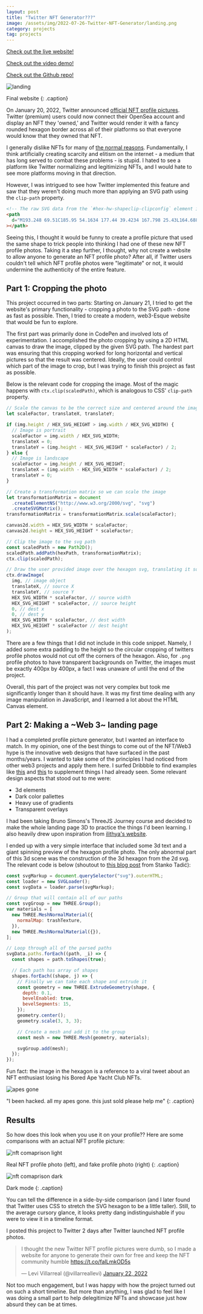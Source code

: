 ```yaml
---
layout: post
title: "Twitter NFT Generator???"
image: /assets/img/2022-07-26-Twitter-NFT-Generator/landing.png
category: projects
tag: projects
---
```


[Check out the live website!](https://leviv.me/nft-pfp/)

[Check out the video demo!](https://youtu.be/1t37qoKTYhU)

[Check out the Github repo!](https://github.com/leviv/nft-pfp)

![landing](/assets/img/2022-07-26-Twitter-NFT-Generator/landing.png)

Final website
{: .caption}

On January 20, 2022, Twitter announced [official NFT profile pictures](https://twitter.com/TwitterBlue/status/1484226494708662273). Twitter (premium) users could now connect their OpenSea account and display an NFT they 'owned,' and Twitter would render it with a fancy rounded hexagon border across all of their platforms so that everyone would know that they owned that NFT.

I generally dislike NFTs for many of [the normal reasons](https://www.theverge.com/2021/3/15/22328203/nft-cryptoart-ethereum-blockchain-climate-change). Fundamentally, I think artificially creating scarcity and elitism on the internet - a medium that has long served to combat these problems - is stupid. I hated to see a platform like Twitter normalizing and legitimizing NFTs, and I would hate to see more platforms moving in that direction.

However, I was intrigued to see how Twitter implemented this feature and saw that they weren't doing much more than applying an SVG path using the `clip-path` property.

```html
<!-- The raw SVG data from the `#hex-hw-shapeclip-clipconfig` element in the Twitter source code. -->
<path
  d="M193.248 69.51C185.95 54.1634 177.44 39.4234 167.798 25.43L164.688 20.96C160.859 15.4049 155.841 10.7724 149.998 7.3994C144.155 4.02636 137.633 1.99743 130.908 1.46004L125.448 1.02004C108.508 -0.340012 91.4873 -0.340012 74.5479 1.02004L69.0879 1.46004C62.3625 1.99743 55.8413 4.02636 49.9981 7.3994C44.155 10.7724 39.1367 15.4049 35.3079 20.96L32.1979 25.47C22.5561 39.4634 14.0458 54.2034 6.74789 69.55L4.39789 74.49C1.50233 80.5829 0 87.2441 0 93.99C0 100.736 1.50233 107.397 4.39789 113.49L6.74789 118.43C14.0458 133.777 22.5561 148.517 32.1979 162.51L35.3079 167.02C39.1367 172.575 44.155 177.208 49.9981 180.581C55.8413 183.954 62.3625 185.983 69.0879 186.52L74.5479 186.96C91.4873 188.32 108.508 188.32 125.448 186.96L130.908 186.52C137.638 185.976 144.163 183.938 150.006 180.554C155.85 177.17 160.865 172.526 164.688 166.96L167.798 162.45C177.44 148.457 185.95 133.717 193.248 118.37L195.598 113.43C198.493 107.337 199.996 100.676 199.996 93.93C199.996 87.1841 198.493 80.5229 195.598 74.43L193.248 69.51Z"
></path>
```

Seeing this, I thought it would be funny to create a profile picture that used the same shape to trick people into thinking I had one of these new NFT profile photos. Taking it a step further, I thought, why not create a website to allow anyone to generate an NFT profile photo? After all, if Twitter users couldn't tell which NFT profile photos were "legitimate" or not, it would undermine the authenticity of the entire feature.

## Part 1: Cropping the photo

This project occurred in two parts: Starting on January 21, I tried to get the website's primary functionality - cropping a photo to the SVG path - done as fast as possible. Then, I tried to create a modern, web3-Esque website that would be fun to explore.

The first part was primarily done in CodePen and involved lots of experimentation. I accomplished the photo cropping by using a 2D HTML canvas to draw the image, clipped by the given SVG path. The hardest part was ensuring that this cropping worked for long horizontal and vertical pictures so that the result was centered. Ideally, the user could control which part of the image to crop, but I was trying to finish this project as fast as possible.

Below is the relevant code for cropping the image. Most of the magic happens with `ctx.clip(scaledPath)`, which is analogous to CSS' `clip-path` property.

```javascript
// Scale the canvas to be the correct size and centered around the image
let scaleFactor, translateX, translateY;

if (img.height / HEX_SVG_HEIGHT > img.width / HEX_SVG_WIDTH) {
  // Image is portrait
  scaleFactor = img.width / HEX_SVG_WIDTH;
  translateX = 0;
  translateY = (img.height - HEX_SVG_HEIGHT * scaleFactor) / 2;
} else {
  // Image is landscape
  scaleFactor = img.height / HEX_SVG_HEIGHT;
  translateX = (img.width - HEX_SVG_WIDTH * scaleFactor) / 2;
  translateY = 0;
}

// Create a transformation matrix so we can scale the image
let transformationMatrix = document
  .createElementNS("http://www.w3.org/2000/svg", "svg")
  .createSVGMatrix();
transformationMatrix = transformationMatrix.scale(scaleFactor);

canvas2d.width = HEX_SVG_WIDTH * scaleFactor;
canvas2d.height = HEX_SVG_HEIGHT * scaleFactor;

// Clip the image to the svg path
const scaledPath = new Path2D();
scaledPath.addPath(hexPath, transformationMatrix);
ctx.clip(scaledPath);

// Draw the user provided image over the hexagon svg, translating it so it's center
ctx.drawImage(
  img, // image object
  translateX, // source X
  translateY, // source Y
  HEX_SVG_WIDTH * scaleFactor, // source width
  HEX_SVG_HEIGHT * scaleFactor, // source height
  0, // dest x
  0, // dest y
  HEX_SVG_WIDTH * scaleFactor, // dest width
  HEX_SVG_HEIGHT * scaleFactor // dest height
);
```

There are a few things that I did not include in this code snippet. Namely, I added some extra padding to the height so the circular cropping of twitters profile photos would not cut off the corners of the hexagon. Also, for `.png` profile photos to have transparent backgrounds on Twitter, the images must be exactly 400px by 400px, a fact I was unaware of until the end of the project.

Overall, this part of the project was not very complex but took me significantly longer than it should have. It was my first time dealing with any image manipulation in JavaScript, and I learned a lot about the HTML Canvas element.

## Part 2: Making a ~Web 3~ landing page

I had a completed profile picture generator, but I wanted an interface to match. In my opinion, one of the best things to come out of the NFT/Web3 hype is the innovative web designs that have surfaced in the past months/years. I wanted to take some of the principles I had noticed from other web3 projects and apply them here. I surfed Dribbble to find examples like [this](https://dribbble.com/shots/17256896-AngelBlock-Intro) and [this](https://dribbble.com/shots/17304498-Landing-page-design) to supplement things I had already seen. Some relevant design aspects that stood out to me were:

- 3d elements
- Dark color pallettes
- Heavy use of gradients
- Transparent overlays

I had been taking Bruno Simons's ThreeJS Journey course and decided to make the whole landing page 3D to practice the things I'd been learning. I also heavily drew upon inspiration from [ilithya's website](https://ilithya.rocks).

I ended up with a very simple interface that included some 3d text and a giant spinning preview of the hexagon profile photo. The only abnormal part of this 3d scene was the construction of the 3d hexagon from the 2d svg. The relevant code is below (shoutout to [this blog post](https://muffinman.io/blog/three-js-extrude-svg-path/) from Stanko Tadić):

```javascript
const svgMarkup = document.querySelector("svg").outerHTML;
const loader = new SVGLoader();
const svgData = loader.parse(svgMarkup);

// Group that will contain all of our paths
const svgGroup = new THREE.Group();
var materials = [
  new THREE.MeshNormalMaterial({
    normalMap: trashTexture,
  }),
  new THREE.MeshNormalMaterial({}),
];

// Loop through all of the parsed paths
svgData.paths.forEach((path, _i) => {
  const shapes = path.toShapes(true);

  // Each path has array of shapes
  shapes.forEach((shape, j) => {
    // Finally we can take each shape and extrude it
    const geometry = new THREE.ExtrudeGeometry(shape, {
      depth: 0.1,
      bevelEnabled: true,
      bevelSegments: 15,
    });
    geometry.center();
    geometry.scale(3, 3, 3);

    // Create a mesh and add it to the group
    const mesh = new THREE.Mesh(geometry, materials);

    svgGroup.add(mesh);
  });
});
```

Fun fact: the image in the hexagon is a reference to a viral tweet about an NFT enthusiast losing his Bored Ape Yacht Club NFTs.

![apes gone](/assets/img/2022-07-26-Twitter-NFT-Generator/apes-gone.png)

"I been hacked. all my apes gone. this just sold please help me"
{: .caption}

## Results

So how does this look when you use it on your profile?? Here are some comparisons with an actual NFT profile picture:

![nft comaprison light](/assets/img/2022-07-26-Twitter-NFT-Generator/nft-comaprison-light.png)

Real NFT profile photo (left), and fake profile photo (right)
{: .caption}

![nft comaprison dark](/assets/img/2022-07-26-Twitter-NFT-Generator/nft-comaprison-dark.png)

Dark mode
{: .caption}

You can tell the difference in a side-by-side comparison (and I later found that Twitter uses CSS to stretch the SVG hexagon to be a little taller). Still, to the average cursory glance, it looks pretty dang indistinguishable if you were to view it in a timeline format.

I posted this project to Twitter 2 days after Twitter launched NFT profile photos.

<blockquote class="twitter-tweet"><p lang="en" dir="ltr">I thought the new Twitter NFT profile pictures were dumb, so I made a website for anyone to generate their own for free and keep the NFT community humble <a href="https://t.co/faILmkOD5s">https://t.co/faILmkOD5s</a></p>&mdash; Levi Villarreal (@villarreallevi) <a href="https://twitter.com/villarreallevi/status/1484969759498199045?ref_src=twsrc%5Etfw">January 22, 2022</a></blockquote> <script async src="https://platform.twitter.com/widgets.js" charset="utf-8"></script>

Not too much engagement, but I was happy with how the project turned out on such a short timeline. But more than anything, I was glad to feel like I was doing a small part to help delegitimize NFTs and showcase just how absurd they can be at times.

